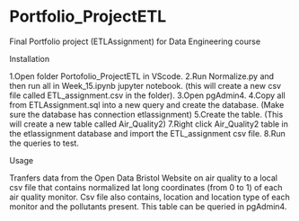 # Portfolio_ProjectETL
Final Portfolio project (ETLAssignment) for Data Engineering course 

Installation

1.Open folder Portofolio_ProjectETL in VScode.
2.Run Normalize.py and then run all in Week_15.ipynb jupyter notebook. 
  (this will create a new csv file called ETL_assignment.csv in the folder).
3.Open pgAdmin4.
4.Copy all from ETLAssignment.sql into a new query and create the database.
  (Make sure the database has connection etlassignment)
5.Create the table.
  (This will create a new table called Air_Quality2)
7.Right click Air_Quality2 table in the etlassignment database and import the ETL_assignment csv file.
8.Run the queries to test.


Usage

Tranfers data from the Open Data Bristol Website on air quality to a local csv file that contains normalized lat long coordinates (from 0 to 1) of each air quality monitor. Csv file also contains, location and location type of each monitor and the pollutants present.
This table can be queried in pgAdmin4.



